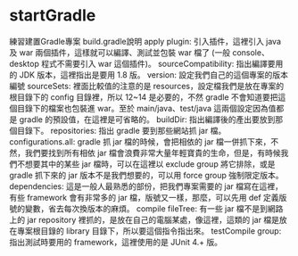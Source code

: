 # startGradle
練習建置Gradle專案
build.gradle說明
apply plugin: 引入插件，這裡引入 java 及 war 兩個插件，這樣就可以編譯、測試並包裝 war 檔了 (一般 console、desktop 程式不需要引入 war 這個插件)。
sourceCompatibility: 指出編譯要用的 JDK 版本，這裡指出是要用 1.8 版。
version: 設定我們自己的這個專案的版本編號
sourceSets: 裡面比較值的注意的是 resources，設定檔我們是放在專案的根目錄下的 config 目錄裡，所以 12~14 是必要的，不然 gradle 不會知道要把這個目錄下的檔案也包裝進 war。至於 main/java、test/java 這兩個設定因為值都是 gradle 的預設值，在這裡是可省略的。
buildDir: 指出編譯後的產出要放到那個目錄下。
repositories: 指出 gradle 要到那些網站抓 jar 檔。
configurations.all: gradle 抓 jar 檔的時候，會把相依的 jar 檔一併抓下來，不然，我們要找到所有相依 jar 檔會浪費非常大量年輕寶貴的生命，但是，有時候我們不想要其中的某些 jar 檔時，可以在這裡以 exclude group 將它排除，或是 gradle 抓下來的 jar 版本不是我們想要的，可以用 force group 強制限定版本。
dependencies: 這是一般人最熟悉的部份，把我們專案需要的 jar 檔寫在這裡，有些 framework 會有非常多的 jar 檔，版號又一樣，那麼，可以先用 def 定義版號的變數，省去每次換版本的麻煩。
compile fileTree: 有一些 jar 檔不是到網路上的 jar repository 裡抓的，是放在自己的電腦某處，像這裡，這類的 jar 檔是放在專案根目錄的 library 目錄下，所以要這個指令指出來。
testCompile group: 指出測試時要用的 framework，這裡使用的是 JUnit 4.+ 版。
